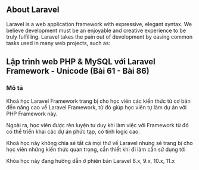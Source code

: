 ## About Laravel

Laravel is a web application framework with expressive, elegant syntax. We believe development must be an enjoyable and creative experience to be truly fulfilling. Laravel takes the pain out of development by easing common tasks used in many web projects, such as:

## Lập trình web PHP & MySQL với Laravel Framework - Unicode (Bài 61 - Bài 86)

### Mô tả

Khoá học Laravel Framework trang bị cho học viên các kiến thức từ cơ bản đến nâng cao về Laravel Framework, từ đó giúp học viên tự làm dự án với PHP Framework này.

Ngoài ra, học viên được rèn luyện tư duy khi làm việc với Framework từ đó có thể triển khai các dự án phức tạp, có tính logic cao.

Khoá học này không chia sẻ tất cả mọi thứ về Laravel nhưng sẽ trang bị cho học viên những kiến thức quan trọng, cần thiết khi đi làm cần sử dụng tới

Khóa học này đang hướng dẫn ở phiên bản Laravel 8.x, 9.x, 10.x, 11.x